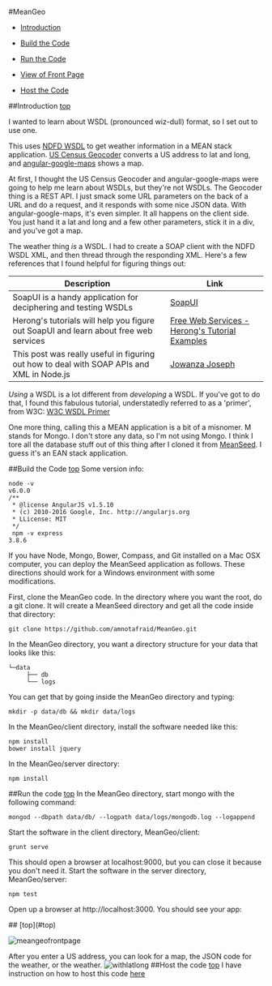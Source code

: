 <a id="top"></a>
#MeanGeo
* [Introduction](#intro)

* [Build the Code](#build)

* [Run the Code](#run)

* [View of Front Page](#front-page)

* [Host the Code](#host)

<a id="intro"></a>
##Introduction [top](#top)

I wanted to learn about WSDL (pronounced wiz-dull) format, so I set out to use one.

This uses [NDFD WSDL](http://graphical.weather.gov/xml/) to get weather information in a MEAN stack application.  [US Census Geocoder](https://geocoding.geo.census.gov/) converts a US address to lat and long, and  [angular-google-maps](https://angular-ui.github.io/angular-google-maps/#!/) shows a map.

At first, I thought the US Census Geocoder and angular-google-maps were going to help me learn about WSDLs, but they're not WSDLs.  The Geocoder thing is a REST API.  I just smack some URL parameters on the back of a URL and do a request, and it responds with some nice JSON data.  With angular-google-maps, it's even simpler.  It all happens on the client side.  You just hand it a lat and long and a few other parameters, stick it in a div, and you've got a map.

The weather thing *_is_* a WSDL.  I had to create a SOAP client with the NDFD WSDL XML, and then thread through the responding XML.  Here's a few references that I found helpful for figuring things out:

| Description  | Link |
| ------------- | ------------- |
| SoapUI is a handy application for deciphering and testing WSDLs  | [SoapUI](https://www.soapui.org/)  |
| Herong's tutorials will help you figure out SoapUI and learn about free web services  | [Free Web Services - Herong's Tutorial Examples](http://www.herongyang.com/Free-Web-Service/index.html)  |
| This post was really useful in figuring out how to deal with SOAP APIs and XML in Node.js | [Jowanza Joseph](http://www.jowanza.com/post/125602755114/dealing-with-soap-apis-in-nodejs) |

*_Using_* a WSDL is a lot different from *_developing_* a WSDL.  If you've got to do that, I found this fabulous tutorial, understatedly referred to as a 'primer', from W3C:  [W3C WSDL Primer](https://www.w3.org/TR/wsdl20-primer/)

One more thing, calling this a MEAN application is a bit of a misnomer.  M stands for Mongo.  I don't store any data, so I'm not using Mongo.  I think I tore all the database stuff out of this thing after I cloned it from [MeanSeed](https://github.com/amnotafraid/MeanSeed).  I guess it's an EAN stack application.

<a id="build"></a>
##Build the Code [top](#top)
Some version info:

```
node -v
v6.0.0
/**
 * @license AngularJS v1.5.10
 * (c) 2010-2016 Google, Inc. http://angularjs.org
 * LLicense: MIT
 */
 npm -v express
3.8.6
```
If you have Node, Mongo, Bower, Compass, and Git installed on a Mac OSX computer, you can deploy the MeanSeed application as follows. These directions should work for a Windows environment with some modifications.

First, clone the MeanGeo code. In the directory where you want the root, do a git clone. It will create a MeanSeed directory and get all the code inside that directory:
```
git clone https://github.com/amnotafraid/MeanGeo.git
```
In the MeanGeo directory, you want a directory structure for your data that looks like this:
```
└─data
     ├── db
     └── logs
```
You can get that by going inside the MeanGeo directory and typing:
```
mkdir -p data/db && mkdir data/logs
```
In the MeanGeo/client directory, install the software needed like this:
```
npm install
bower install jquery
```
In the MeanGeo/server directory:
```
npm install
```
<a id="run"></a>
##Run the code [top](#top)
In the MeanGeo directory, start mongo with the following command:
```
mongod --dbpath data/db/ --logpath data/logs/mongodb.log --logappend
```
Start the software in the client directory, MeanGeo/client:
```
grunt serve
```
This should open a browser at localhost:9000, but you can close it because you don't need it. 
Start the software in the server directory, MeanGeo/server:
```
npm test
```
Open up a browser at http://localhost:3000. You should see your app:

<a id="front-page">
##</a> [top](#top)

![meangeofrontpage](https://cloud.githubusercontent.com/assets/1727761/21756775/49639c26-d5eb-11e6-9b54-5cc0c8057e36.png)

After you enter a US address, you can look for a map, the JSON code for the weather, or the weather.
![withlatlong](https://cloud.githubusercontent.com/assets/1727761/21756803/9ca66c74-d5eb-11e6-8dbf-9f9f4145b2ee.png)
<a id="host"></a>
##Host the code [top](#top)
I have instruction on how to host this code [here](https://amnotafraid.gitbooks.io/i-mean-it/content/hosting_on_bitnami.html)

